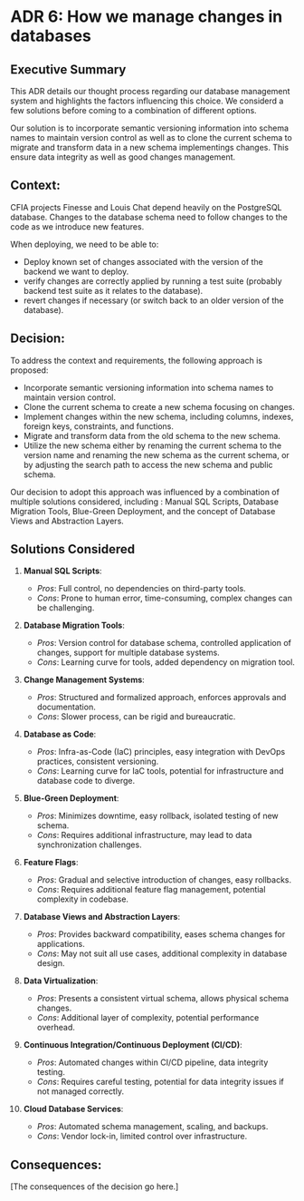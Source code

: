 # ADR 6: How we manage changes in databases

## Executive Summary

This ADR details our thought process regarding our database management system and highlights the factors influencing this choice. We considerd a few solutions before coming to a combination of different options.

Our solution is to incorporate semantic versioning information into schema names to maintain version control as well as to clone the current schema to migrate and transform data in a new schema implementings changes. This ensure data integrity as well as good changes management.

## Context: 
CFIA projects Finesse and Louis Chat depend heavily on the PostgreSQL database. Changes to the database schema need to follow changes to the code as we introduce new features. 

When deploying, we need to be able to:

* Deploy known set of changes associated with the version of the backend we want to deploy.
* verify changes are correctly applied by running a test suite (probably backend test suite as it relates to the database).
* revert changes if necessary (or switch back to an older version of the database).

## Decision:

To address the context and requirements, the following approach is proposed:

- Incorporate semantic versioning information into schema names to maintain version control.
- Clone the current schema to create a new schema focusing on changes.
- Implement changes within the new schema, including columns, indexes, foreign keys, constraints, and functions.
- Migrate and transform data from the old schema to the new schema.
- Utilize the new schema either by renaming the current schema to the version name and renaming the new schema as the current schema, or by adjusting the search path to access the new schema and public schema.

Our decision to adopt this approach was influenced by a combination of multiple solutions considered, including : Manual SQL Scripts, Database Migration Tools, Blue-Green Deployment, and the concept of Database Views and Abstraction Layers.

## Solutions Considered

1. **Manual SQL Scripts**:
   - *Pros*: Full control, no dependencies on third-party tools.
   - *Cons*: Prone to human error, time-consuming, complex changes can be challenging.

2. **Database Migration Tools**:
   - *Pros*: Version control for database schema, controlled application of changes, support for multiple database systems.
   - *Cons*: Learning curve for tools, added dependency on migration tool.

3. **Change Management Systems**:
   - *Pros*: Structured and formalized approach, enforces approvals and documentation.
   - *Cons*: Slower process, can be rigid and bureaucratic.

4. **Database as Code**:
   - *Pros*: Infra-as-Code (IaC) principles, easy integration with DevOps practices, consistent versioning.
   - *Cons*: Learning curve for IaC tools, potential for infrastructure and database code to diverge.

5. **Blue-Green Deployment**:
   - *Pros*: Minimizes downtime, easy rollback, isolated testing of new schema.
   - *Cons*: Requires additional infrastructure, may lead to data synchronization challenges.

6. **Feature Flags**:
   - *Pros*: Gradual and selective introduction of changes, easy rollbacks.
   - *Cons*: Requires additional feature flag management, potential complexity in codebase.

7. **Database Views and Abstraction Layers**:
   - *Pros*: Provides backward compatibility, eases schema changes for applications.
   - *Cons*: May not suit all use cases, additional complexity in database design.

8. **Data Virtualization**:
    - *Pros*: Presents a consistent virtual schema, allows physical schema changes.
    - *Cons*: Additional layer of complexity, potential performance overhead.

9. **Continuous Integration/Continuous Deployment (CI/CD)**:
    - *Pros*: Automated changes within CI/CD pipeline, data integrity testing.
    - *Cons*: Requires careful testing, potential for data integrity issues if not managed correctly.

10. **Cloud Database Services**:
    - *Pros*: Automated schema management, scaling, and backups.
    - *Cons*: Vendor lock-in, limited control over infrastructure.

## Consequences:

[The consequences of the decision go here.]

